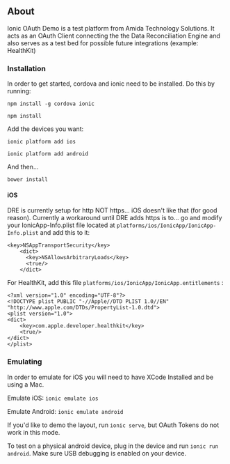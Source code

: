 ## About

Ionic OAuth Demo is a test platform from Amida Technology Solutions.  It acts as an OAuth Client connecting the the Data Reconciliation Engine and also serves as a test bed for possible future integrations (example: HealthKit)

### Installation

In order to get started, cordova and ionic need to be installed.  Do this by running:

```
npm install -g cordova ionic

npm install
```

Add the devices you want:

```
ionic platform add ios

ionic platform add android
```

And then...

```
bower install
```


#### iOS

DRE is currently setup for http NOT https... iOS doesn't like that (for good reason).  Currently a workaround until DRE adds https is to... go and modify your IonicApp-Info.plist file located at `platforms/ios/IonicApp/IonicApp-Info.plist` and add this to it:

```
<key>NSAppTransportSecurity</key>
    <dict>
      <key>NSAllowsArbitraryLoads</key>
      <true/>
    </dict>
```

For HealthKit, add this file `platforms/ios/IonicApp/IonicApp.entitlements` :

```
<?xml version="1.0" encoding="UTF-8"?>
<!DOCTYPE plist PUBLIC "-//Apple//DTD PLIST 1.0//EN" "http://www.apple.com/DTDs/PropertyList-1.0.dtd">
<plist version="1.0">
<dict>
	<key>com.apple.developer.healthkit</key>
	<true/>
</dict>
</plist>
```

### Emulating

In order to emulate for iOS you will need to have XCode Installed and be using a Mac.

Emulate iOS: `ionic emulate ios`

Emulate Android: `ionic emulate android`

If you'd like to demo the layout, run `ionic serve`, but OAuth Tokens do not work in this mode.

To test on a physical android device, plug in the device and run `ionic run android`.  Make sure USB debugging is enabled on your device.